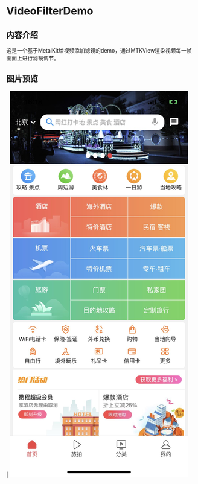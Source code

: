 # VideoFilterDemo

## 内容介绍
这是一个基于MetalKit给视频添加滤镜的demo，通过MTKView渲染视频每一帧画面上进行滤镜调节。

## 图片预览
| ![home](https://github.com/Lester2020/flutter_study_demo/blob/main/thumb/001.jpg)
